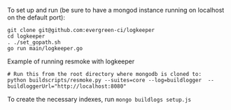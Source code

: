 To set up and run (be sure to have a mongod instance running on localhost on the default port):

    git clone git@github.com:evergreen-ci/logkeeper
    cd logkeeper
    . ./set_gopath.sh
    go run main/logkeeper.go

Example of running resmoke with logkeeper


    # Run this from the root directory where mongodb is cloned to:
    python buildscripts/resmoke.py --suites=core --log=buildlogger  --buildloggerUrl="http://localhost:8080"

To create the necessary indexes, run `mongo buildlogs setup.js`
